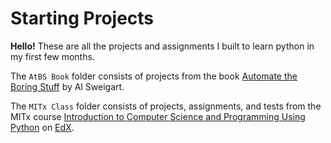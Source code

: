 # Starting Projects
**Hello!** These are all the projects and assignments I built to learn python in my first few months.

The `AtBS Book` folder consists of projects from the book [Automate the Boring Stuff](https://automatetheboringstuff.com/) by Al Sweigart.

The `MITx Class` folder consists of projects, assignments, and tests from the MITx course [Introduction to Computer Science and Programming Using Python](https://www.edx.org/course/introduction-to-computer-science-and-programming-7) on [EdX](https://www.edx.org/).
